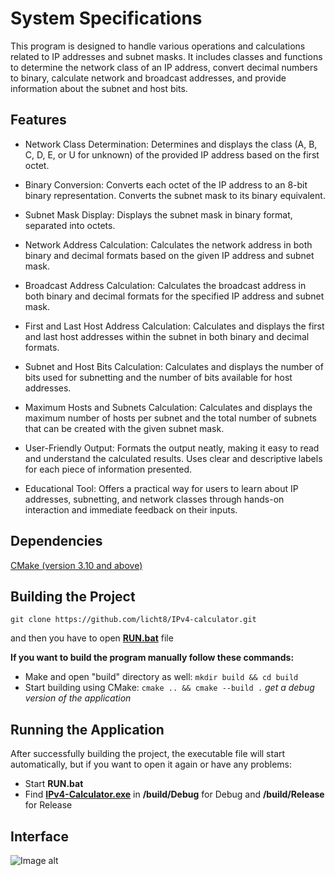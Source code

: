 # System Specifications

This program is designed to handle various operations and calculations related to IP addresses and subnet masks. It includes classes and functions to determine the network class of an IP address, convert decimal numbers to binary, calculate network and broadcast addresses, and provide information about the subnet and host bits.

## Features
* Network Class Determination:
Determines and displays the class (A, B, C, D, E, or U for unknown) of the provided IP address based on the first octet.

* Binary Conversion:
Converts each octet of the IP address to an 8-bit binary representation.
Converts the subnet mask to its binary equivalent.

* Subnet Mask Display:
Displays the subnet mask in binary format, separated into octets.

* Network Address Calculation:
Calculates the network address in both binary and decimal formats based on the given IP address and subnet mask.

* Broadcast Address Calculation:
Calculates the broadcast address in both binary and decimal formats for the specified IP address and subnet mask.

* First and Last Host Address Calculation:
Calculates and displays the first and last host addresses within the subnet in both binary and decimal formats.

* Subnet and Host Bits Calculation:
Calculates and displays the number of bits used for subnetting and the number of bits available for host addresses.

* Maximum Hosts and Subnets Calculation:
Calculates and displays the maximum number of hosts per subnet and the total number of subnets that can be created with the given subnet mask.

* User-Friendly Output:
Formats the output neatly, making it easy to read and understand the calculated results.
Uses clear and descriptive labels for each piece of information presented.

* Educational Tool:
  Offers a practical way for users to learn about IP addresses, subnetting, and network classes through hands-on interaction and immediate feedback on their inputs.

## Dependencies
[CMake (version 3.10 and above)](https://cmake.org/download/)

## Building the Project
```
git clone https://github.com/licht8/IPv4-calculator.git
```
and then you have to open [**RUN.bat**]() file

**If you want to build the program manually follow these commands:**
* Make and open "build" directory as well:
```mkdir build && cd build```
* Start building using CMake:
```cmake .. && cmake --build .```
_get a debug version of the application_

## Running the Application
After successfully building the project, the executable file will start automatically, but if you want to open it again or have any problems:

* Start **RUN.bat**
* Find [**IPv4-Calculator.exe**]() in **/build/Debug** for Debug and **/build/Release** for Release

## Interface
![Image alt](https://github.com/licht8/IPv4-calculator/blob/main/images/photo_2024-07-03_21-32-52.jpg)

